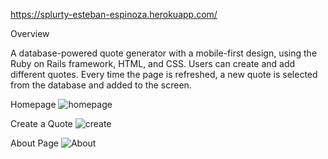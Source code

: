 https://splurty-esteban-espinoza.herokuapp.com/

Overview

A database-powered quote generator with a mobile-first design, using the Ruby on Rails framework, HTML, and CSS. Users can create and add different quotes. Every time the page is refreshed, a new quote is selected from the database and added to the screen.

Homepage
![homepage](https://user-images.githubusercontent.com/52677504/71788485-4ed93f80-2fe8-11ea-9a65-c22d98582fde.PNG)

Create a Quote
![create](https://user-images.githubusercontent.com/52677504/71788484-4ed93f80-2fe8-11ea-97e8-53ed47f02df9.PNG)

About Page
![About](https://user-images.githubusercontent.com/52677504/71788486-4ed93f80-2fe8-11ea-91b5-367ac11a758d.PNG)

